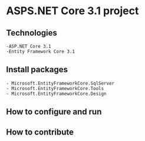 # ASPS.NET Core 3.1 project 
## Technologies
	-ASP.NET Core 3.1
	-Entity Framework Core 3.1
## Install packages
	- Microsoft.EntityFrameworkCore.SqlServer
	- Microsoft.EntityFrameworkCore.Tools
	- Microsoft.EntityFrameworkCore.Design
## How to configure and run
## How to contribute